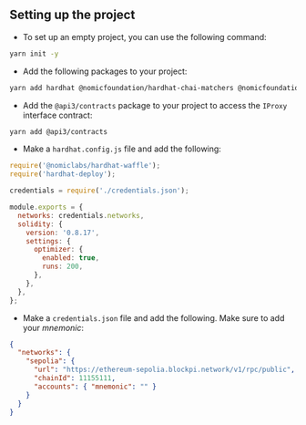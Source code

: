 ## Setting up the project

- To set up an empty project, you can use the following command:

```bash
yarn init -y
```

- Add the following packages to your project:

```bash
yarn add hardhat @nomicfoundation/hardhat-chai-matchers @nomicfoundation/hardhat-ethers @nomicfoundation/hardhat-ignition @nomicfoundation/hardhat-ignition-ethers @nomicfoundation/hardhat-network-helpers @nomicfoundation/hardhat-toolbox @nomicfoundation/hardhat-verify @typechain/ethers-v6 @typechain/hardhat chai ethers@5.7.2 hardhat-gas-reporter solidity-coverage typechain hardhat-deploy @nomiclabs/hardhat-waffle @openzeppelin/contracts@4.9.5 @types/sinon-chai ethereum-waffle
```

- Add the `@api3/contracts` package to your project to access the `IProxy` interface contract:

```bash
yarn add @api3/contracts
```

- Make a `hardhat.config.js` file and add the following:

```javascript
require('@nomiclabs/hardhat-waffle');
require('hardhat-deploy');

credentials = require('./credentials.json');

module.exports = {
  networks: credentials.networks,
  solidity: {
    version: '0.8.17',
    settings: {
      optimizer: {
        enabled: true,
        runs: 200,
      },
    },
  },
};
```

- Make a `credentials.json` file and add the following. Make sure to add your *mnemonic*:

```json
{
  "networks": {
    "sepolia": {
      "url": "https://ethereum-sepolia.blockpi.network/v1/rpc/public",
      "chainId": 11155111,
      "accounts": { "mnemonic": "" }
    }
  }
}
```